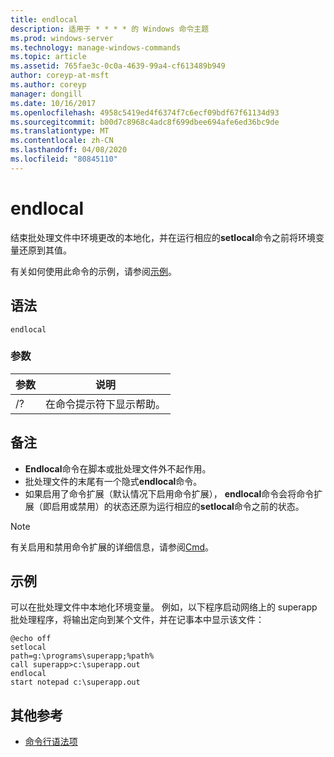 ```yaml
---
title: endlocal
description: 适用于 * * * * 的 Windows 命令主题
ms.prod: windows-server
ms.technology: manage-windows-commands
ms.topic: article
ms.assetid: 765fae3c-0c0a-4639-99a4-cf613489b949
author: coreyp-at-msft
ms.author: coreyp
manager: dongill
ms.date: 10/16/2017
ms.openlocfilehash: 4958c5419ed4f6374f7c6ecf09bdf67f61134d93
ms.sourcegitcommit: b00d7c8968c4adc8f699dbee694afe6ed36bc9de
ms.translationtype: MT
ms.contentlocale: zh-CN
ms.lasthandoff: 04/08/2020
ms.locfileid: "80845110"
---
```

# <a name="endlocal"></a>endlocal



结束批处理文件中环境更改的本地化，并在运行相应的**setlocal**命令之前将环境变量还原到其值。

有关如何使用此命令的示例，请参阅[示例](#BKMK_examples)。

## <a name="syntax"></a>语法

```
endlocal
```

### <a name="parameters"></a>参数

|参数|说明|
|---------|-----------|
|/?|在命令提示符下显示帮助。|

## <a name="remarks"></a>备注

-   **Endlocal**命令在脚本或批处理文件外不起作用。
-   批处理文件的末尾有一个隐式**endlocal**命令。
-   如果启用了命令扩展（默认情况下启用命令扩展）， **endlocal**命令会将命令扩展（即启用或禁用）的状态还原为运行相应的**setlocal**命令之前的状态。

> [!NOTE]
> 有关启用和禁用命令扩展的详细信息，请参阅[Cmd](cmd.md)。

## <a name="examples"></a><a name=BKMK_examples></a>示例

可以在批处理文件中本地化环境变量。 例如，以下程序启动网络上的 superapp 批处理程序，将输出定向到某个文件，并在记事本中显示该文件：
```
@echo off
setlocal
path=g:\programs\superapp;%path%
call superapp>c:\superapp.out
endlocal
start notepad c:\superapp.out
```

## <a name="additional-references"></a>其他参考

- [命令行语法项](command-line-syntax-key.md)